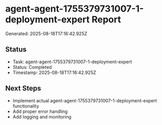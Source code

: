 # agent-agent-1755379731007-1-deployment-expert Report

Generated: 2025-08-18T17:16:42.925Z

## Status
- Task: agent-agent-1755379731007-1-deployment-expert
- Status: Completed
- Timestamp: 2025-08-18T17:16:42.925Z

## Next Steps
- Implement actual agent-agent-1755379731007-1-deployment-expert functionality
- Add proper error handling
- Add logging and monitoring
